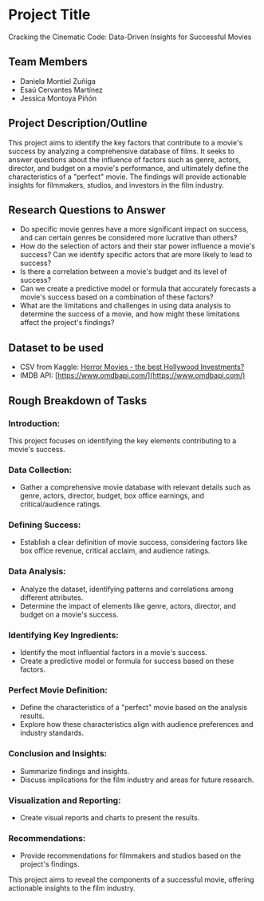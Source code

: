 # Project Title
Cracking the Cinematic Code: Data-Driven Insights for Successful Movies

## Team Members
- Daniela Montiel Zuñiga
- Esaú Cervantes Martínez
- Jessica Montoya Piñón

## Project Description/Outline
This project aims to identify the key factors that contribute to a movie's success by analyzing a comprehensive database of films. It seeks to answer questions about the influence of factors such as genre, actors, director, and budget on a movie's performance, and ultimately define the characteristics of a "perfect" movie. The findings will provide actionable insights for filmmakers, studios, and investors in the film industry.

## Research Questions to Answer
- Do specific movie genres have a more significant impact on success, and can certain genres be considered more lucrative than others?
- How do the selection of actors and their star power influence a movie's success? Can we identify specific actors that are more likely to lead to success?
- Is there a correlation between a movie's budget and its level of success?
- Can we create a predictive model or formula that accurately forecasts a movie's success based on a combination of these factors?
- What are the limitations and challenges in using data analysis to determine the success of a movie, and how might these limitations affect the project's findings?

## Dataset to be used
- CSV from Kaggle: [Horror Movies - the best Hollywood Investments?](https://www.kaggle.com)
- IMDB API: [https://www.omdbapi.com/](https://www.omdbapi.com/)

## Rough Breakdown of Tasks
### Introduction:
This project focuses on identifying the key elements contributing to a movie's success.

### Data Collection:
- Gather a comprehensive movie database with relevant details such as genre, actors, director, budget, box office earnings, and critical/audience ratings.

### Defining Success:
- Establish a clear definition of movie success, considering factors like box office revenue, critical acclaim, and audience ratings.

### Data Analysis:
- Analyze the dataset, identifying patterns and correlations among different attributes.
- Determine the impact of elements like genre, actors, director, and budget on a movie's success.

### Identifying Key Ingredients:
- Identify the most influential factors in a movie's success.
- Create a predictive model or formula for success based on these factors.

### Perfect Movie Definition:
- Define the characteristics of a "perfect" movie based on the analysis results.
- Explore how these characteristics align with audience preferences and industry standards.

### Conclusion and Insights:
- Summarize findings and insights.
- Discuss implications for the film industry and areas for future research.

### Visualization and Reporting:
- Create visual reports and charts to present the results.

### Recommendations:
- Provide recommendations for filmmakers and studios based on the project's findings.

This project aims to reveal the components of a successful movie, offering actionable insights to the film industry.
